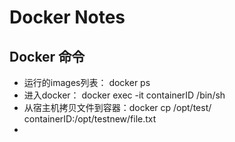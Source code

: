 # Docker Notes

## Docker 命令

- 运行的images列表：  docker ps
- 进入docker：  docker exec -it containerID /bin/sh
- 从宿主机拷贝文件到容器：docker cp  /opt/test/ containerID:/opt/testnew/file.txt
- 
